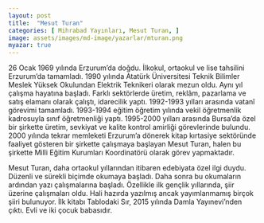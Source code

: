 ```yaml
---
layout: post
title:  "Mesut Turan"
categories: [ Mihrabad Yayınları, Mesut Turan, ]
image: assets/images/md-image/yazarlar/mturan.png
myazar: true
---
```


26 Ocak 1969 yılında Erzurum’da doğdu. İlkokul, ortaokul ve lise tahsilini Erzurum’da tamamladı. 1990 yılında Atatürk Üniversitesi Teknik Bilimler Meslek Yüksek Okulundan Elektrik Teknikeri olarak mezun oldu. Aynı yıl çalışma hayatına başladı. Farklı sektörlerde üretim, reklâm, pazarlama ve satış elamanı olarak çalıştı, idarecilik yaptı. 1992-1993 yılları arasında vatanî görevimi tamamladı. 1993-1994 eğitim öğretim yılında vekil öğretmenlik kadrosuyla sınıf öğretmenliği yaptı. 1995-2000 yılları arasında Bursa’da özel bir şirkette üretim, sevkiyat ve kalite kontrol amirliği görevlerinde bulundu. 2000 yılında tekrar memleketi Erzurum’a dönerek kitap kırtasiye sektöründe faaliyet gösteren bir şirkette çalışmaya başlayan Mesut Turan, halen bu şirkette Milli Eğitim Kurumları Koordinatörü olarak görev yapmaktadır.

Mesut Turan, daha ortaokul yıllarından itibaren edebiyata özel ilgi duydu. Düzenli ve sürekli biçimde okumaya başladı. Daha sonra bu okumaların ardından yazı çalışmalarına başladı. Özellikle ilk gençlik yıllarında, şiir üzerine çalışmaları oldu. Hali hazırda yazılmış ancak yayımlanmamış birçok şiiri bulunuyor. İlk kitabı Tablodaki Sır, 2015 yılında Damla Yayınevi’nden çıktı. Evli ve iki çocuk babasıdır.